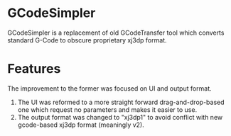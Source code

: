 GCodeSimpler
======

GCodeSimpler is a replacement of old GCodeTransfer tool which converts standard G-Code to obscure proprietary xj3dp format.

Features
======

The improvement to the former was focused on UI and output format.

1. The UI was reformed to a more straight forward drag-and-drop-based one which request no parameters and makes it easier to use.
2. The output format was changed to "xj3dp1" to avoid conflict with new gcode-based xj3dp format (meaningly v2). 
